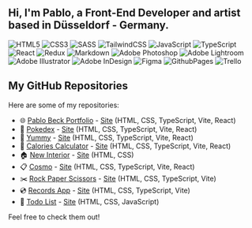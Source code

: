 ## Hi, I'm Pablo, a Front-End Developer and artist based in Düsseldorf - Germany.<br>

![HTML5](https://img.shields.io/badge/html5-%23E34F26.svg?style=for-the-badge&logo=html5&logoColor=white) ![CSS3](https://img.shields.io/badge/css3-%231572B6.svg?style=for-the-badge&logo=css3&logoColor=white) ![SASS](https://img.shields.io/badge/SASS-hotpink.svg?style=for-the-badge&logo=SASS&logoColor=white) ![TailwindCSS](https://img.shields.io/badge/tailwindcss-%2338B2AC.svg?style=for-the-badge&logo=tailwind-css&logoColor=white) ![JavaScript](https://img.shields.io/badge/javascript-%23323330.svg?style=for-the-badge&logo=javascript&logoColor=%23F7DF1E) ![TypeScript](https://img.shields.io/badge/typescript-%23007ACC.svg?style=for-the-badge&logo=typescript&logoColor=white) ![React](https://img.shields.io/badge/react-%2320232a.svg?style=for-the-badge&logo=react&logoColor=%2361DAFB) ![Redux](https://img.shields.io/badge/redux-%23593d88.svg?style=for-the-badge&logo=redux&logoColor=white) ![Markdown](https://img.shields.io/badge/markdown-%23000000.svg?style=for-the-badge&logo=markdown&logoColor=white) ![Adobe Photoshop](https://img.shields.io/badge/adobe%20photoshop-%2331A8FF.svg?style=for-the-badge&logo=adobe%20photoshop&logoColor=white) ![Adobe Lightroom](https://img.shields.io/badge/Adobe%20Lightroom-31A8FF.svg?style=for-the-badge&logo=Adobe%20Lightroom&logoColor=white) ![Adobe Illustrator](https://img.shields.io/badge/adobe%20illustrator-%23FF9A00.svg?style=for-the-badge&logo=adobe%20illustrator&logoColor=white) ![Adobe InDesign](https://img.shields.io/badge/Adobe%20InDesign-49021F?style=for-the-badge&logo=adobeindesign&logoColor=FF3366) ![Figma](https://img.shields.io/badge/figma-%23F24E1E.svg?style=for-the-badge&logo=figma&logoColor=white) ![GithubPages](https://img.shields.io/badge/github%20pages-121013?style=for-the-badge&logo=github&logoColor=white) ![Trello](https://img.shields.io/badge/Trello-%23026AA7.svg?style=for-the-badge&logo=Trello&logoColor=white) 

## My GitHub Repositories

Here are some of my repositories:

- 🌐 [Pablo Beck Portfolio](https://github.com/pablobeckg/pablogb) - [Site](https://pablogb.com) (HTML, CSS, TypeScript, Vite, React)
- 🐥 [Pokedex](https://github.com/pablobeckg/Pokedex) - [Site](https://pokedexpablo.netlify.app/) (HTML, CSS, TypeScript, Vite, React)
- 🍳 [Yummy](https://github.com/pablobeckg/Yummy) - [Site](https://yummypablo.netlify.app) (HTML, CSS, TypeScript, Vite, React)
- 💊 [Calories Calculator](https://github.com/pablobeckg/calorie_calculator) - [Site](https://caloriecalculatorpablo.netlify.app) (HTML, CSS, TypeScript, Vite, React)
- 🏠 [New Interior](https://github.com/pablobeckg/new_interior) - [Site](https://newinteriorpablo.netlify.app/) (HTML, CSS)
- 📋 [Cosmo](https://github.com/pablobeckg/cosmo) - [Site](https://cosmopablo.netlify.app) (HTML, CSS, TypeScript, Vite, React)
- ✂️ [Rock Paper Scissors](https://github.com/pablobeckg/rock_paper_scissors) - [Site](https://rockpaperscissorspablo.netlify.app) (HTML, CSS, TypeScript, Vite)
- 💿 [Records App](https://github.com/pablobeckg/records) - [Site](https://recordspablo.netlify.app) (HTML, CSS, TypeScript, Vite)
- 📝 [Todo List](https://github.com/pablobeckg/todo) - [Site](https://todopablo.netlify.app) (HTML, CSS, JavaScript)


Feel free to check them out!
